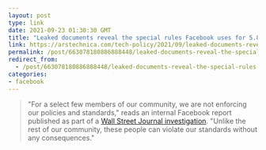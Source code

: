 ```yaml
---
layout: post
type: link
date: 2021-09-23 01:30:30 GMT
title: "Leaked documents reveal the special rules Facebook uses for 5.8M VIPs"
link: https://arstechnica.com/tech-policy/2021/09/leaked-documents-reveal-the-special-rules-facebook-uses-for-5-8m-vips/
permalink: /post/663078180886888448/leaked-documents-reveal-the-special-rules-facebook
redirect_from: 
  - /post/663078180886888448/leaked-documents-reveal-the-special-rules-facebook
categories:
- facebook
---
```

<blockquote>"For a select few members of our community, we are not enforcing our policies and standards," reads an internal Facebook report published as part of a <a href="https://www.wsj.com/articles/facebook-files-xcheck-zuckerberg-elite-rules-11631541353?mod=hp_lead_pos7">Wall Street Journal investigation</a>. "Unlike the rest of our community, these people can violate our standards without any consequences."</blockquote>